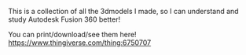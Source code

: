This is a collection of all the 3dmodels I made, so I can understand and study Autodesk Fusion 360 better!

You can print/download/see them here! https://www.thingiverse.com/thing:6750707
